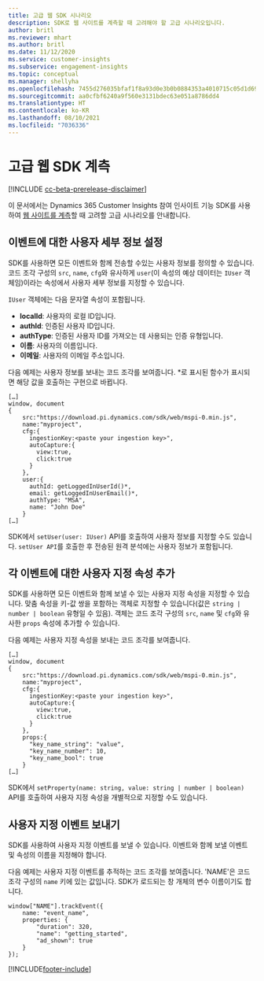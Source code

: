 ```yaml
---
title: 고급 웹 SDK 시나리오
description: SDK로 웹 사이트를 계측할 때 고려해야 할 고급 시나리오입니다.
author: britl
ms.reviewer: mhart
ms.author: britl
ms.date: 11/12/2020
ms.service: customer-insights
ms.subservice: engagement-insights
ms.topic: conceptual
ms.manager: shellyha
ms.openlocfilehash: 7455d276035bfaf1f8a93d0e3b0b0884353a4010715c05d1d696309f7eb4b233
ms.sourcegitcommit: aa0cfbf6240a9f560e3131bdec63e051a8786dd4
ms.translationtype: HT
ms.contentlocale: ko-KR
ms.lasthandoff: 08/10/2021
ms.locfileid: "7036336"
---
```

# <a name="advanced-web-sdk-instrumentation"></a>고급 웹 SDK 계측

[!INCLUDE [cc-beta-prerelease-disclaimer](includes/cc-beta-prerelease-disclaimer.md)]

이 문서에서는 Dynamics 365 Customer Insights 참여 인사이트 기능 SDK를 사용하여 [웹 사이트를 계측](instrument-website.md)할 때 고려할 고급 시나리오를 안내합니다.

## <a name="setting-user-details-for-your-event"></a>이벤트에 대한 사용자 세부 정보 설정

SDK를 사용하면 모든 이벤트와 함께 전송할 수있는 사용자 정보를 정의할 수 있습니다. 코드 조각 구성의 `src`, `name`, `cfg`와 유사하게 `user`(이 속성의 예상 데이터는 `IUser` 객체임)이라는 속성에서 사용자 세부 정보를 지정할 수 있습니다.

`IUser` 객체에는 다음 문자열 속성이 포함됩니다.

- **localId**: 사용자의 로컬 ID입니다.
- **authId**: 인증된 사용자 ID입니다.
- **authType**: 인증된 사용자 ID를 가져오는 데 사용되는 인증 유형입니다.
- **이름**: 사용자의 이름입니다.
- **이메일**: 사용자의 이메일 주소입니다.
    
다음 예제는 사용자 정보를 보내는 코드 조각를 보여줍니다. *로 표시된 함수가 표시되면 해당 값을 호출하는 구현으로 바뀝니다.  

```
[…]
window, document 
{
    src:"https://download.pi.dynamics.com/sdk/web/mspi-0.min.js", 
    name:"myproject",      
    cfg:{ 
      ingestionKey:<paste your ingestion key>", 
      autoCapture:{ 
        view:true, 
        click:true 
      }
    },
    user:{
      authId: getLoggedInUserId()*,
      email: getLoggedInUserEmail()*,
      authType: "MSA",
      name: "John Doe"
    }
[…]
```

SDK에서 `setUser(user: IUser)` API를 호출하여 사용자 정보를 지정할 수도 있습니다. `setUser API`를 호출한 후 전송된 원격 분석에는 사용자 정보가 포함됩니다.

## <a name="adding-custom-properties-for-each-event"></a>각 이벤트에 대한 사용자 지정 속성 추가

SDK를 사용하면 모든 이벤트와 함께 보낼 수 있는 사용자 지정 속성을 지정할 수 있습니다. 맞춤 속성을 키-값 쌍을 포함하는 객체로 지정할 수 있습니다(값은 `string | number | boolean` 유형일 수 있음). 객체는 코드 조각 구성의 `src`, `name` 및 `cfg`와 유사한 `props` 속성에 추가할 수 있습니다. 

다음 예제는 사용자 지정 속성을 보내는 코드 조각를 보여줍니다.

```
[…]
window, document 
{
    src:"https://download.pi.dynamics.com/sdk/web/mspi-0.min.js", 
    name:"myproject",      
    cfg:{ 
      ingestionKey:<paste your ingestion key>", 
      autoCapture:{ 
        view:true, 
        click:true 
      }
    },
    props:{
      "key_name_string": "value",
      "key_name_number": 10,
      "key_name_bool": true
    }
[…]
```

SDK에서 `setProperty(name: string, value: string | number | boolean)` API를 호출하여 사용자 지정 속성을 개별적으로 지정할 수도 있습니다.

## <a name="sending-custom-events"></a>사용자 지정 이벤트 보내기

SDK를 사용하여 사용자 지정 이벤트를 보낼 수 있습니다. 이벤트와 함께 보낼 이벤트 및 속성의 이름을 지정해야 합니다.

다음 예제는 사용자 지정 이벤트를 추적하는 코드 조각를 보여줍니다. 'NAME'은 코드 조각 구성의 `name` 키에 있는 값입니다. SDK가 로드되는 창 개체의 변수 이름이기도 합니다.

```
window["NAME"].trackEvent({
    name: "event_name",
    properties: {
        "duration": 320,
        "name": "getting_started",
        "ad_shown": true
    }
});
```


[!INCLUDE[footer-include](../includes/footer-banner.md)]